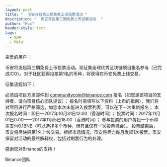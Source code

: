 ```yaml
---
layout: post
title: "  币安开启第三期免费上币投票活动 "
description: "  币安开启第三期免费上币投票活动  "
author: "Hux"
header-style: text
tags:
  - 知乎
  - Meta
---
```


亲爱的用户：

 

币安将发起第三期免费上币投票活动。现征集全球优秀区块链项目报名参与（已完成ICO）。对于社区获得投票第1名的币种，将获得在币安免费上线交易。

征集流程如下：

必须由项目方发邮件到 communitycoin@binance.com 报名（如您是该项目的支持者，请向项目核心团队提议）；
报名时需填写以下资料（上币的指南），我们将对项目进行严格筛选，如您本次未能进入投票列表，可以在下一次重新报名；
本次报名时间：即日—2017年10月31日12:00（香港时间）；
投票时间：2017年11月01日0:00——2017年11月5日18:00（香港时间）；
参与投票的用户每投一个币种需支付0.1BNB（可以选择多个币种，但有且仅有一次投票机会）。
投票结束后，币安将尽快把第1名上线交易。根据市场情况，币安将尽力每月发起1次投票。币安保留对活动的最终解释权，包括对刷票行为的处理。

 

感谢您对Binance的支持！

 

Binance团队
